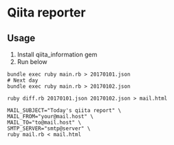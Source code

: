 # Qiita reporter

## Usage

1. Install qiita_information gem
2. Run below

```shell
bundle exec ruby main.rb > 20170101.json
# Next day
bundle exec ruby main.rb > 20170102.json

ruby diff.rb 20170101.json 20170102.json > mail.html

MAIL_SUBJECT="Today's qiita report" \
MAIL_FROM="your@mail.host" \
MAIL_TO="to@mail.host" \
SMTP_SERVER="smtp@server" \
ruby mail.rb < mail.html
```
